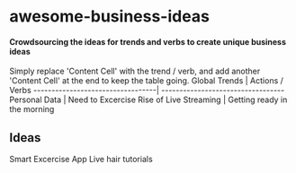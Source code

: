 # awesome-business-ideas
#### Crowdsourcing the ideas for trends and verbs to create unique business ideas ####
Simply replace 'Content Cell' with the trend / verb, and add another 'Content Cell' at the end to keep the table going. 
Global Trends                     |  Actions / Verbs
----------------------------------| ----------------------------------
Personal Data                     | Need to Excercise 
Rise of Live Streaming            | Getting ready in the morning

Ideas                
---------------------
Smart Excercise App
Live hair tutorials 


